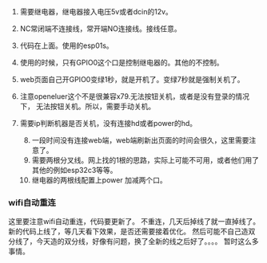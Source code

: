 1. 需要继电器，继电器接入电压5v或者dcin的12v。
2. NC常闭端不连接线，常开端NO连接线。接线任意。
3. 代码在上面。使用的esp01s。
4. 使用的时候，只有GPIO0这个口是控制继电器的。其他的不控制。
5. web页面自己开GPIO0变绿1秒，就是开机了。变绿7秒就是强制关机了。
6. 注意openeluer这个不是很兼容x79.无法按钮关机，或者是没有登录的情况下， 无法按钮关机。所以，需要手动关机。
7. 需要ip判断机器是否关机，没有连接hd或者power的hd。

   8. 一段时间没有连接web端，web端刷新出页面的时间会很久，这里需要注意了。
   9. 需要两根分叉线。网上找的1根的思路，实际上可能不可用，或者他们用了其他的例如esp32c3等等。
   10. 继电器的两根线配置上power 加减两个口。
  

  ### wifi自动重连

  这里要注意wifi自动重连，代码要更新了。
  不重连，几天后掉线了就一直掉线了。
   新的代码上线了，等几天看下效果，是否还需要接着优化。
   然后可能不自己造双分线了，今天造的双分线，好像有问题，换了全新的线之后好了。。。。
暂时这么多事情。
